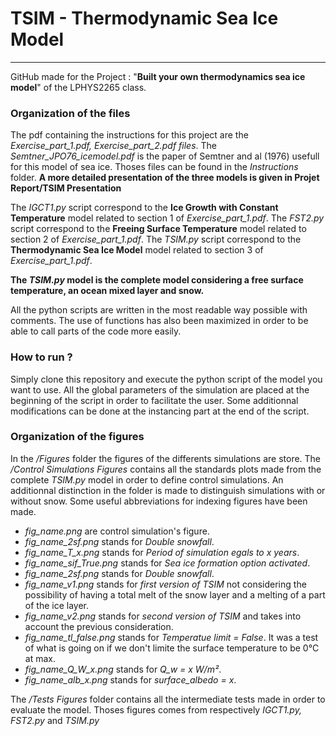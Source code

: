 # TSIM - Thermodynamic Sea Ice Model
-------

GitHub made for the Project : "**Built your own thermodynamics sea ice model**" of the LPHYS2265 class. 

### Organization of the files 

The pdf containing the instructions for this project are the *Exercise_part_1.pdf, Exercise_part_2.pdf files*. The *Semtner_JPO76_icemodel.pdf* is the paper of Semtner and al (1976) usefull for this model of sea ice. Thoses files can be found in the *Instructions* folder. **A more detailed presentation of the three models is given in Projet Report/TSIM Presentation**

The *IGCT1.py* script correspond to the **Ice Growth with Constant Temperature** model related to section 1 of *Exercise_part_1.pdf*.
The *FST2.py* script correspond to the **Freeing Surface Temperature** model related to section 2 of *Exercise_part_1.pdf*.
The *TSIM.py* script correspond to the **Thermodynamic Sea Ice Model** model related to section 3 of *Exercise_part_1.pdf*.

**The *TSIM.py* model is the complete model considering a free surface temperature, an ocean mixed layer and snow.**

All the python scripts are written in the most readable way possible with comments. The use of functions has also been maximized in order to be able to call parts of the code more easily.

### How to run ? 

Simply clone this repository and execute the python script of the model you want to use. All the global parameters of the simulation are placed at the beginning of the script in order to facilitate the user. Some additionnal modifications can be done at the instancing part at the end of the script. 

### Organization of the figures 

In the */Figures* folder the figures of the differents simulations are store. 
The */Control Simulations Figures* contains all the standards plots made from the complete *TSIM.py* model in order to define control simulations. An additionnal distinction in the folder is made to distinguish simulations with or without snow. Some useful abbreviations for indexing figures have been made. 

- *fig_name.png* are control simulation's figure.
- *fig_name_2sf.png* stands for *Double snowfall*.
- *fig_name_T_x.png* stands for *Period of simulation egals to x years*.
- *fig_name_sif_True.png* stands for *Sea ice formation option activated*.
- *fig_name_2sf.png* stands for *Double snowfall*.
- *fig_name_v1.png* stands for *first version of TSIM* not considering the possibility of having a total melt of the snow layer and a melting of a part of the ice layer.
- *fig_name_v2.png* stands for *second version of TSIM* and takes into account the previous consideration.
- *fig_name_tl_false.png* stands for *Temperatue limit = False*. It was a test of what is going on if we don't limite the surface temperature to be 0°C at max. 
- *fig_name_Q_W_x.png* stands for *Q_w = x W/m²*.
- *fig_name_alb_x.png* stands for *surface_albedo = x*.

The */Tests Figures* folder contains all the intermediate tests made in order to evaluate the model. Thoses figures comes from respectively *IGCT1.py, FST2.py* and *TSIM.py*
